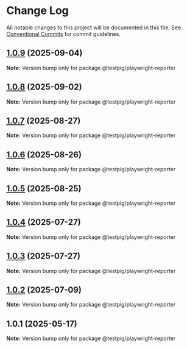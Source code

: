 # Change Log

All notable changes to this project will be documented in this file.
See [Conventional Commits](https://conventionalcommits.org) for commit guidelines.

## [1.0.9](https://github.com/testpig-io/node-reporters/compare/@testpig/playwright-reporter@1.0.8...@testpig/playwright-reporter@1.0.9) (2025-09-04)

**Note:** Version bump only for package @testpig/playwright-reporter





## [1.0.8](https://github.com/testpig-io/node-reporters/compare/@testpig/playwright-reporter@1.0.7...@testpig/playwright-reporter@1.0.8) (2025-09-02)

**Note:** Version bump only for package @testpig/playwright-reporter





## [1.0.7](https://github.com/testpig-io/node-reporters/compare/@testpig/playwright-reporter@1.0.6...@testpig/playwright-reporter@1.0.7) (2025-08-27)

**Note:** Version bump only for package @testpig/playwright-reporter





## [1.0.6](https://github.com/testpig-io/node-reporters/compare/@testpig/playwright-reporter@1.0.5...@testpig/playwright-reporter@1.0.6) (2025-08-26)

**Note:** Version bump only for package @testpig/playwright-reporter





## [1.0.5](https://github.com/testpig-io/node-reporters/compare/@testpig/playwright-reporter@1.0.4...@testpig/playwright-reporter@1.0.5) (2025-08-25)

**Note:** Version bump only for package @testpig/playwright-reporter





## [1.0.4](https://github.com/testpig-io/node-reporters/compare/@testpig/playwright-reporter@1.0.2...@testpig/playwright-reporter@1.0.4) (2025-07-27)

**Note:** Version bump only for package @testpig/playwright-reporter





## [1.0.3](https://github.com/testpig-io/node-reporters/compare/@testpig/playwright-reporter@1.0.2...@testpig/playwright-reporter@1.0.3) (2025-07-27)

**Note:** Version bump only for package @testpig/playwright-reporter





## [1.0.2](https://github.com/testpig-io/node-reporters/compare/@testpig/playwright-reporter@1.0.1...@testpig/playwright-reporter@1.0.2) (2025-07-09)

**Note:** Version bump only for package @testpig/playwright-reporter





## 1.0.1 (2025-05-17)

**Note:** Version bump only for package @testpig/playwright-reporter
